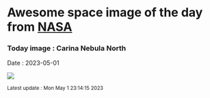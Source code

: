 
# Awesome space image of the day from [NASA](https://api.nasa.gov/)

### Today image : Carina Nebula North
Date : 2023-05-01

![](https://apod.nasa.gov/apod/image/2305/CarNorth_Taylor_960.jpg)

<small>Latest update : Mon May  1 23:14:15 2023</small>
        